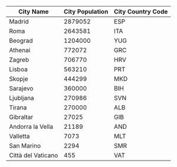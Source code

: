 | City Name | City Population | City Country Code |
| --- | --- | --- |
| Madrid | 2879052 | ESP |
| Roma | 2643581 | ITA |
| Beograd | 1204000 | YUG |
| Athenai | 772072 | GRC |
| Zagreb | 706770 | HRV |
| Lisboa | 563210 | PRT |
| Skopje | 444299 | MKD |
| Sarajevo | 360000 | BIH |
| Ljubljana | 270986 | SVN |
| Tirana | 270000 | ALB |
| Gibraltar | 27025 | GIB |
| Andorra la Vella | 21189 | AND |
| Valletta | 7073 | MLT |
| San Marino | 2294 | SMR |
| Città del Vaticano | 455 | VAT |
